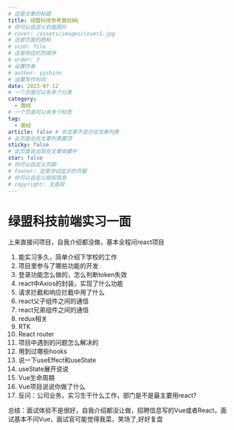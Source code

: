 ```yaml
---
# 这是文章的标题
title: 绿盟科技参考面经06
# 你可以自定义封面图片
# cover: /assets/images/cover1.jpg
# 这是页面的图标
# icon: file
# 这是侧边栏的顺序
# order: 3
# 设置作者
# author: yyshino
# 设置写作时间
date: 2023-07-12
# 一个页面可以有多个分类
category:
  - 面经
# 一个页面可以有多个标签
tag:
  - 面经
article: false # 非文章不显示在文章列表
# 此页面会在文章列表置顶
sticky: false
# 此页面会出现在文章收藏中
star: false
# 你可以自定义页脚
# footer: 这是测试显示的页脚
# 你可以自定义版权信息
# copyright: 无版权
---
```


# 绿盟科技前端实习一面

上来直接问项目，自我介绍都没做，基本全程问react项目

1. 能实习多久，简单介绍下学校的工作
2. 项目里参与了哪些功能的开发
3. 登录功能怎么做的，怎么判断token失效
4. react中Axios的封装，实现了什么功能
5. 请求拦截和响应拦截中用了什么
6. react父子组件之间的通信
7. react兄弟组件之间的通信
8. redux相关
9. RTK
10. React router
11. 项目中遇到的问题怎么解决的
12. 用到过哪些hooks
13. 说一下useEffect和useState
14. useState展开说说
15. Vue生命周期
16. Vue项目说说你做了什么
17. 反问：公司业务，实习生干什么工作，部门是不是最主要用react?

总结：面试体验不是很好，自我介绍都没让做，招聘信息写的Vue或者React，面试基本不问Vue，面试官可能觉得我菜，笑场了,好好复盘